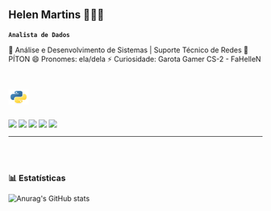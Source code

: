 ## Helen Martins 👩🏻‍💻
**`Analista de Dados`**

🔭 Análise e Desenvolvimento de Sistemas | Suporte Técnico de Redes
🌱 PÍTON
😄 Pronomes: ela/dela 
⚡ Curiosidade: Garota Gamer CS-2 - FaHelleN

 ##
 
<div style="display: inline_block"><br>
  <img align="center" alt="Rafa-Python" height="30" width="40" src="https://raw.githubusercontent.com/devicons/devicon/master/icons/python/python-original.svg">
</div>

 ##
 
<div> 
  <a href="https://www.youtube.com/@FAHELLEN" target="_blank"><img src="https://img.shields.io/badge/YouTube-FF0000?style=for-the-badge&logo=youtube&logoColor=white" target="_blank"></a>
  <a href="https://www.instagram.com/fahellen_/" target="_blank"><img src="https://img.shields.io/badge/-Instagram-%23E4405F?style=for-the-badge&logo=instagram&logoColor=white" target="_blank"></a>
 	<a href="https://www.twitch.tv/fahellen"_blank"><img src="https://img.shields.io/badge/Twitch-9146FF?style=for-the-badge&logo=twitch&logoColor=white" target="_blank"></a>
  <a href="https://discord.gg/wagxzStdcR" target="_blank"><img src="https://img.shields.io/badge/Discord-7289DA?style=for-the-badge&logo=discord&logoColor=white" target="_blank"></a> 
  <a href="https://www.linkedin.com/in/rafaella-ballerini-45875016a (https://www.linkedin.com/in/helen-martins-535013132/)" target="_blank"><img src="https://img.shields.io/badge/-LinkedIn-%230077B5?style=for-the-badge&logo=linkedin&logoColor=white" target="_blank"></a> 
  
</div>

---

<br/>
<br/>

### 📊 Estatísticas

![Anurag's GitHub stats](https://github-readme-stats.vercel.app/api?username=helenmartinsgit&show_icons=true&theme=synthwave)

